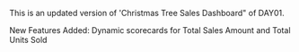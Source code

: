 This is an updated version of 'Christmas Tree Sales Dashboard" of DAY01.

New Features Added:
Dynamic scorecards for Total Sales Amount and Total Units Sold